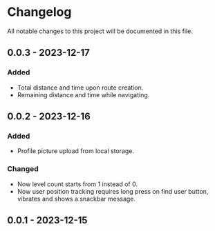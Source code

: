 # Changelog
All notable changes to this project will be documented in this file.


## 0.0.3 - 2023-12-17

### Added
- Total distance and time upon route creation.
- Remaining distance and time while navigating.


## 0.0.2 - 2023-12-16

### Added
- Profile picture upload from local storage.

### Changed
- Now level count starts from 1 instead of 0.
- Now user position tracking requires long press on find user button, vibrates and shows a snackbar message.


## 0.0.1 - 2023-12-15